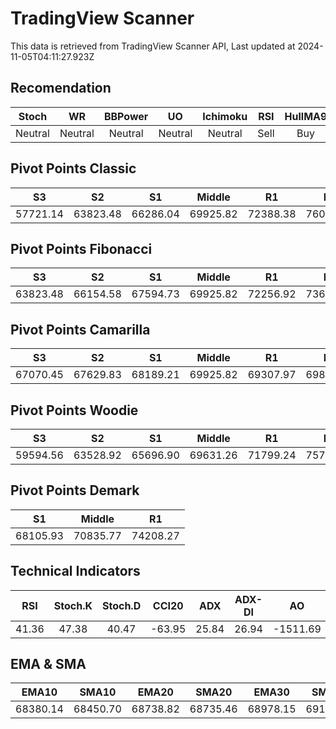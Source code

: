 # TradingView Scanner
This data is retrieved from TradingView Scanner API, Last updated at 2024-11-05T04:11:27.923Z

## Recomendation
| Stoch | WR | BBPower | UO | Ichimoku | RSI | HullMA9 |
| :---: | :---: | :---: | :---: | :---: | :---: | :---: |
| Neutral | Neutral | Neutral | Neutral | Neutral | Sell | Buy |

## Pivot Points Classic
| S3 | S2 | S1 | Middle | R1 | R2 | R3 |
| :---: | :---: | :---: | :---: | :---: | :---: | :---: |
| 57721.14 | 63823.48 | 66286.04 | 69925.82 | 72388.38 | 76028.16 | 82130.50 |

## Pivot Points Fibonacci
| S3 | S2 | S1 | Middle | R1 | R2 | R3 |
| :---: | :---: | :---: | :---: | :---: | :---: | :---: |
| 63823.48 | 66154.58 | 67594.73 | 69925.82 | 72256.92 | 73697.07 | 76028.16 |

## Pivot Points Camarilla
| S3 | S2 | S1 | Middle | R1 | R2 | R3 |
| :---: | :---: | :---: | :---: | :---: | :---: | :---: |
| 67070.45 | 67629.83 | 68189.21 | 69925.82 | 69307.97 | 69867.35 | 70426.73 |

## Pivot Points Woodie
| S3 | S2 | S1 | Middle | R1 | R2 | R3 |
| :---: | :---: | :---: | :---: | :---: | :---: | :---: |
| 59594.56 | 63528.92 | 65696.90 | 69631.26 | 71799.24 | 75733.60 | 77901.58 |

## Pivot Points Demark
| S1 | Middle | R1 |
| :---: | :---: | :---: |
| 68105.93 | 70835.77 | 74208.27 |

## Technical Indicators
| RSI | Stoch.K | Stoch.D | CCI20 | ADX | ADX-DI | AO | Mom | MACD | MACD | W.R | HullMA9 |
| :---: | :---: | :---: | :---: | :---: | :---: | :---: | :---: | :---: | :---: | :---: | :---: |
| 41.36 | 47.38 | 40.47 | -63.95 | 25.84 | 26.94 | -1511.69 | 175.70 | -449.99 | -428.03 | -45.50 | 67866.82 |

## EMA & SMA
| EMA10 | SMA10 | EMA20 | SMA20 | EMA30 | SMA30 | EMA50 | SMA50 | EMA100 | SMA100 | EMA200 | SMA200 |
| :---: | :---: | :---: | :---: | :---: | :---: | :---: | :---: | :---: | :---: | :---: | :---: |
| 68380.14 | 68450.70 | 68738.82 | 68735.46 | 68978.15 | 69135.99 | 69066.48 | 69891.34 | 68451.43 | 68698.50 | 66870.16 | 66205.89 |